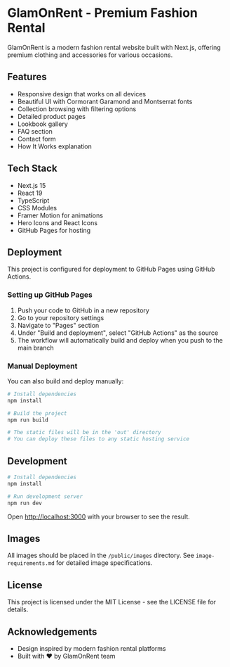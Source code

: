 # GlamOnRent - Premium Fashion Rental

GlamOnRent is a modern fashion rental website built with Next.js, offering premium clothing and accessories for various occasions.

## Features

- Responsive design that works on all devices
- Beautiful UI with Cormorant Garamond and Montserrat fonts
- Collection browsing with filtering options
- Detailed product pages
- Lookbook gallery
- FAQ section
- Contact form
- How It Works explanation

## Tech Stack

- Next.js 15
- React 19
- TypeScript
- CSS Modules
- Framer Motion for animations
- Hero Icons and React Icons
- GitHub Pages for hosting

## Deployment

This project is configured for deployment to GitHub Pages using GitHub Actions.

### Setting up GitHub Pages

1. Push your code to GitHub in a new repository
2. Go to your repository settings
3. Navigate to "Pages" section
4. Under "Build and deployment", select "GitHub Actions" as the source
5. The workflow will automatically build and deploy when you push to the main branch

### Manual Deployment

You can also build and deploy manually:

```bash
# Install dependencies
npm install

# Build the project
npm run build

# The static files will be in the 'out' directory
# You can deploy these files to any static hosting service
```

## Development

```bash
# Install dependencies
npm install

# Run development server
npm run dev
```

Open [http://localhost:3000](http://localhost:3000) with your browser to see the result.

## Images

All images should be placed in the `/public/images` directory. See `image-requirements.md` for detailed image specifications.

## License

This project is licensed under the MIT License - see the LICENSE file for details.

## Acknowledgements

- Design inspired by modern fashion rental platforms
- Built with ❤️ by GlamOnRent team
